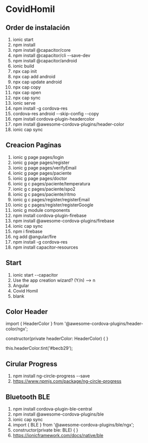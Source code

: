# CovidHomil

## Order de instalación

1. ionic start
2. npm install
3. npm install @capacitor/core
4. npm install @capacitor/cli --save-dev
5. npm install @capacitor/android
6. ionic build
7. npx cap init
8. npx cap add android
9. npx cap update android
10. npx cap copy
11. npx cap open
12. npx cap sync
13. ionic serve
14. npm install -g cordova-res
15. cordova-res android --skip-config --copy
16. npm install cordova-plugin-headercolor 
17. npm install @awesome-cordova-plugins/header-color 
18. ionic cap sync

## Creacion Paginas

1. ionic g page pages/login
2. ionic g page pages/register
3. ionic g page pages/verifyEmail
4. ionic g page pages/paciente
5. ionic g page pages/doctor
6. ionic g c pages/paciente/temperatura
7. ionic g c pages/paciente/spo2
8. ionic g c pages/paciente/ritmo
9. ionic g c pages/register/registerEmail
10. ionic g c pages/register/registerGoogle
11. ionic g module components
12. npm install cordova-plugin-firebase
13. npm install @awesome-cordova-plugins/firebase
14. ionic cap sync
15. npm i firebase
16. ng add @angular/fire
17. npm install -g cordova-res
18. npm install capacitor-resources

## Start

1. ionic start --capacitor
2. Use the app creation wizard? (Y/n) --> n
3. Angular
4. Covid Homil
5. blank

## Color Header

import { HeaderColor } from '@awesome-cordova-plugins/header-color/ngx';

constructor(private headerColor: HeaderColor) { }

this.headerColor.tint('#becb29');

## Cirular Progress

1. npm install ng-circle-progress --save
2. https://www.npmjs.com/package/ng-circle-progress

## Bluetooth BLE

1.  npm install cordova-plugin-ble-central 
2.  npm install @awesome-cordova-plugins/ble
3.  ionic cap sync
4.  import { BLE } from '@awesome-cordova-plugins/ble/ngx';
5.  constructor(private ble: BLE) { }
6.  https://ionicframework.com/docs/native/ble
